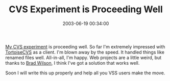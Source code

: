 ﻿---
layout: post
title: "CVS Experiment is Proceeding Well"
comments: false
date: 2003-06-19 00:34:00
categories:
 - Technology
subtext-id: 094ac52e-b1dd-4d05-bc88-20bdf0ac5cc4
alias: /blog/CVS-Experiment-is-Proceeding-Well.aspx
---


[My CVS experiment](http://www.peterprovost.org/2003/06/14.html#a415) is proceeding well. So far I'm extremely impressed with [TortoiseCVS](http://www.tortoisecvs.org/) as a client. I'm blown away by the speed. It handled things like renamed files well. All-in-all, I'm happy. Web projects are a little weird, but thanks to [Brad Wilson](http://dotnetguy.techieswithcats.com/), I think I've got a solution that works well.

Soon I will write this up properly and help all you VSS users make the move.
